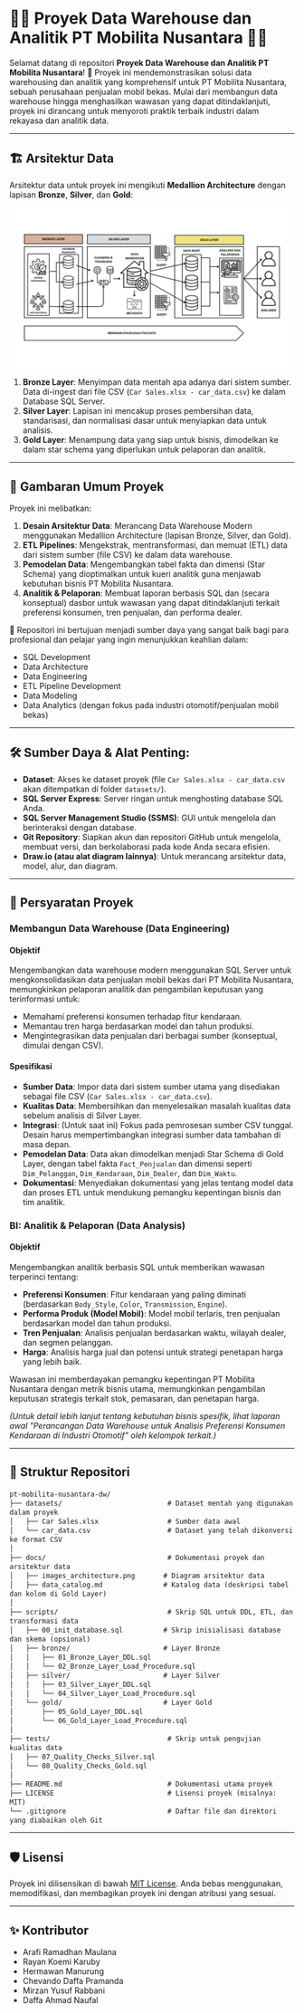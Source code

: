 # 🚗💨 Proyek Data Warehouse dan Analitik PT Mobilita Nusantara 🚗💨

Selamat datang di repositori **Proyek Data Warehouse dan Analitik PT Mobilita Nusantara**! 🚀
Proyek ini mendemonstrasikan solusi data warehousing dan analitik yang komprehensif untuk PT Mobilita Nusantara, sebuah perusahaan penjualan mobil bekas. Mulai dari membangun data warehouse hingga menghasilkan wawasan yang dapat ditindaklanjuti, proyek ini dirancang untuk menyoroti praktik terbaik industri dalam rekayasa dan analitik data.

---
## 🏗️ Arsitektur Data

Arsitektur data untuk proyek ini mengikuti **Medallion Architecture** dengan lapisan **Bronze**, **Silver**, dan **Gold**:

![Arsitektur Data Warehouse PT Mobilita Nusantara](docs/images_architecture.png)

1.  **Bronze Layer**: Menyimpan data mentah apa adanya dari sistem sumber. Data di-ingest dari file CSV (`Car Sales.xlsx - car_data.csv`) ke dalam Database SQL Server.
2.  **Silver Layer**: Lapisan ini mencakup proses pembersihan data, standarisasi, dan normalisasi dasar untuk menyiapkan data untuk analisis.
3.  **Gold Layer**: Menampung data yang siap untuk bisnis, dimodelkan ke dalam star schema yang diperlukan untuk pelaporan dan analitik.

---
## 📖 Gambaran Umum Proyek

Proyek ini melibatkan:

1.  **Desain Arsitektur Data**: Merancang Data Warehouse Modern menggunakan Medallion Architecture (lapisan Bronze, Silver, dan Gold).
2.  **ETL Pipelines**: Mengekstrak, mentransformasi, dan memuat (ETL) data dari sistem sumber (file CSV) ke dalam data warehouse.
3.  **Pemodelan Data**: Mengembangkan tabel fakta dan dimensi (Star Schema) yang dioptimalkan untuk kueri analitik guna menjawab kebutuhan bisnis PT Mobilita Nusantara.
4.  **Analitik & Pelaporan**: Membuat laporan berbasis SQL dan (secara konseptual) dasbor untuk wawasan yang dapat ditindaklanjuti terkait preferensi konsumen, tren penjualan, dan performa dealer.

🎯 Repositori ini bertujuan menjadi sumber daya yang sangat baik bagi para profesional dan pelajar yang ingin menunjukkan keahlian dalam:
* SQL Development
* Data Architecture
* Data Engineering
* ETL Pipeline Development
* Data Modeling
* Data Analytics (dengan fokus pada industri otomotif/penjualan mobil bekas)

---
## 🛠️ Sumber Daya & Alat Penting:

* **Dataset**: Akses ke dataset proyek (file `Car Sales.xlsx - car_data.csv` akan ditempatkan di folder `datasets/`).
* **SQL Server Express**: Server ringan untuk menghosting database SQL Anda.
* **SQL Server Management Studio (SSMS)**: GUI untuk mengelola dan berinteraksi dengan database.
* **Git Repository**: Siapkan akun dan repositori GitHub untuk mengelola, membuat versi, dan berkolaborasi pada kode Anda secara efisien.
* **Draw.io (atau alat diagram lainnya)**: Untuk merancang arsitektur data, model, alur, dan diagram.

---
## 🚀 Persyaratan Proyek

### Membangun Data Warehouse (Data Engineering)

#### Objektif
Mengembangkan data warehouse modern menggunakan SQL Server untuk mengkonsolidasikan data penjualan mobil bekas dari PT Mobilita Nusantara, memungkinkan pelaporan analitik dan pengambilan keputusan yang terinformasi untuk:
* Memahami preferensi konsumen terhadap fitur kendaraan.
* Memantau tren harga berdasarkan model dan tahun produksi.
* Mengintegrasikan data penjualan dari berbagai sumber (konseptual, dimulai dengan CSV).

#### Spesifikasi
* **Sumber Data**: Impor data dari sistem sumber utama yang disediakan sebagai file CSV (`Car Sales.xlsx - car_data.csv`).
* **Kualitas Data**: Membersihkan dan menyelesaikan masalah kualitas data sebelum analisis di Silver Layer.
* **Integrasi**: (Untuk saat ini) Fokus pada pemrosesan sumber CSV tunggal. Desain harus mempertimbangkan integrasi sumber data tambahan di masa depan.
* **Pemodelan Data**: Data akan dimodelkan menjadi Star Schema di Gold Layer, dengan tabel fakta `Fact_Penjualan` dan dimensi seperti `Dim_Pelanggan`, `Dim_Kendaraan`, `Dim_Dealer`, dan `Dim_Waktu`.
* **Dokumentasi**: Menyediakan dokumentasi yang jelas tentang model data dan proses ETL untuk mendukung pemangku kepentingan bisnis dan tim analitik.

### BI: Analitik & Pelaporan (Data Analysis)

#### Objektif
Mengembangkan analitik berbasis SQL untuk memberikan wawasan terperinci tentang:
* **Preferensi Konsumen**: Fitur kendaraan yang paling diminati (berdasarkan `Body_Style`, `Color`, `Transmission`, `Engine`).
* **Performa Produk (Model Mobil)**: Model mobil terlaris, tren penjualan berdasarkan model dan tahun produksi.
* **Tren Penjualan**: Analisis penjualan berdasarkan waktu, wilayah dealer, dan segmen pelanggan.
* **Harga**: Analisis harga jual dan potensi untuk strategi penetapan harga yang lebih baik.

Wawasan ini memberdayakan pemangku kepentingan PT Mobilita Nusantara dengan metrik bisnis utama, memungkinkan pengambilan keputusan strategis terkait stok, pemasaran, dan penetapan harga.

*(Untuk detail lebih lanjut tentang kebutuhan bisnis spesifik, lihat laporan awal "Perancangan Data Warehouse untuk Analisis Preferensi Konsumen Kendaraan di Industri Otomotif" oleh kelompok terkait.)*

---
## 📂 Struktur Repositori

```
pt-mobilita-nusantara-dw/
├── datasets/                          # Dataset mentah yang digunakan dalam proyek
│   ├── Car Sales.xlsx                 # Sumber data awal
│   └── car_data.csv                   # Dataset yang telah dikonversi ke format CSV
│
├── docs/                              # Dokumentasi proyek dan arsitektur data
│   ├── images_architecture.png       # Diagram arsitektur data
│   ├── data_catalog.md               # Katalog data (deskripsi tabel dan kolom di Gold Layer)
│
├── scripts/                           # Skrip SQL untuk DDL, ETL, dan transformasi data
│   ├── 00_init_database.sql          # Skrip inisialisasi database dan skema (opsional)
│   ├── bronze/                       # Layer Bronze
│   │   ├── 01_Bronze_Layer_DDL.sql
│   │   └── 02_Bronze_Layer_Load_Procedure.sql
│   ├── silver/                       # Layer Silver
│   │   ├── 03_Silver_Layer_DDL.sql
│   │   └── 04_Silver_Layer_Load_Procedure.sql
│   └── gold/                         # Layer Gold
│       ├── 05_Gold_Layer_DDL.sql
│       └── 06_Gold_Layer_Load_Procedure.sql
│
├── tests/                             # Skrip untuk pengujian kualitas data
│   ├── 07_Quality_Checks_Silver.sql
│   └── 08_Quality_Checks_Gold.sql
│
├── README.md                          # Dokumentasi utama proyek
├── LICENSE                            # Lisensi proyek (misalnya: MIT)
└── .gitignore                         # Daftar file dan direktori yang diabaikan oleh Git
```

---
## 🛡️ Lisensi

Proyek ini dilisensikan di bawah [MIT License](LICENSE). Anda bebas menggunakan, memodifikasi, dan membagikan proyek ini dengan atribusi yang sesuai.

---
## ✨ Kontributor

* Arafi Ramadhan Maulana
* Rayan Koemi Karuby
* Hermawan Manurung
* Chevando Daffa Pramanda
* Mirzan Yusuf Rabbani
* Daffa Ahmad Naufal

